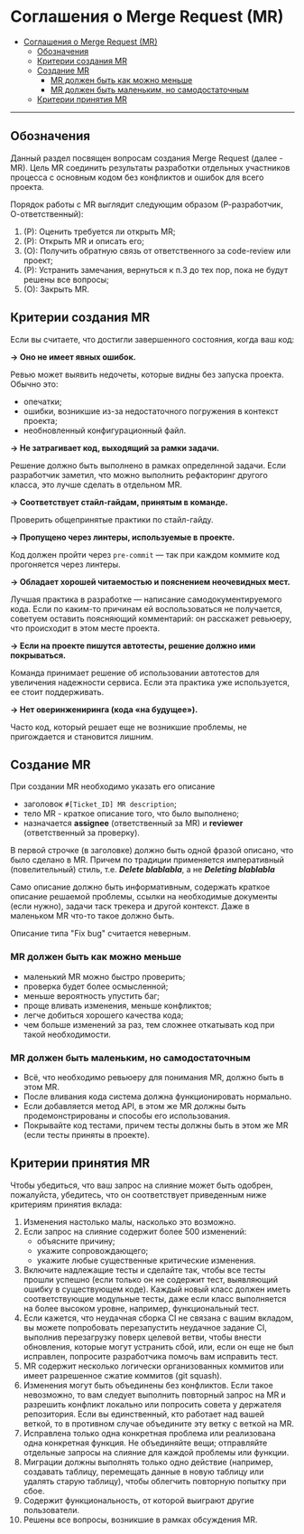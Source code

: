 # Соглашения о Merge Request (MR)

<!-- TOC -->
* [Соглашения о Merge Request (MR)](#соглашения-о-merge-request--mr-)
  * [Обозначения](#обозначения)
  * [Критерии создания MR](#критерии-создания-mr)
  * [Создание MR](#создание-mr)
    * [MR должен быть как можно меньше](#mr-должен-быть-как-можно-меньше)
    * [MR должен быть маленьким, но самодостаточным](#mr-должен-быть-маленьким-но-самодостаточным)
  * [Критерии принятия MR](#критерии-принятия-mr)
<!-- TOC -->

---

## Обозначения

Данный раздел посвящен вопросам создания Merge Request (далее - MR). Цель MR соединить результаты разработки отдельных участников процесса с основным кодом без конфликтов и ошибок для всего проекта.

Порядок работы с MR выглядит следующим образом (Р-разработчик, О-ответственный):

1. (Р): Оценить требуется ли открыть MR;
2. (Р): Открыть MR и описать его;
3. (О): Получить обратную связь от ответственного за code-review или проект;
4. (Р): Устранить замечания, вернуться к п.3 до тех пор, пока не будут решены все вопросы;
5. (О): Закрыть MR.

## Критерии создания MR

Если вы считаете, что достигли завершенного состояния, когда ваш код:

**→ Оно не имеет явных ошибок.**

Ревью может выявить недочеты, которые видны без запуска проекта.\
Обычно это:

- опечатки;
- ошибки, возникшие из-за недостаточного погружения в контекст проекта;
- необновленный конфигурационный файл.

**→ Не затрагивает код, выходящий за рамки задачи.**

Решение должно быть выполнено в рамках определнной задачи. Если разработчик заметил, что можно выполнить рефакторинг другого класса, это лучше сделать в отдельном MR.

**→ Соответствует стайл-гайдам, принятым в команде.**

Проверить общепринятые практики по стайл-гайду.

**→ Пропущено через линтеры, используемые в проекте.**

Код должен пройти через ``pre-commit`` — так при каждом коммите код прогоняется через линтеры.

**→ Обладает хорошей читаемостью и пояснением неочевидных мест.**

Лучшая практика в разработке — написание самодокументируемого кода. Если по каким-то причинам ей воспользоваться не получается, советуем оставить поясняющий комментарий: он расскажет ревьюеру, что происходит в этом месте проекта.

**→ Если на проекте пишутся автотесты, решение должно ими покрываться.**

Команда принимает решение об использовании автотестов для увеличения надежности сервиса. Если эта практика уже используется, ее стоит поддерживать.

**→ Нет оверинжениринга (кода «на будущее»).**

Часто код, который решает еще не возникшие проблемы, не пригождается и становится лишним.

## Создание MR

При создании MR необходимо указать его описание
- заголовок ``#[Ticket_ID] MR description``;
- тело MR - краткое описание того, что было выполнено;
- назначается **assignee** (ответственный за MR) и **reviewer** (ответственный за проверку).

В первой строчке (в заголовке) должно быть одной фразой описано, что было сделано в MR. Причем по традиции применяется императивный (повелительный) стиль, т.е. ***Delete blablabla***, а не ***Deleting blablabla***

Само описание должно быть информативным, содержать краткое описание решаемой проблемы, ссылки на необходимые документы (если нужно), задачи таск трекера и другой контекст. Даже в маленьком MR что-то такое должно быть.

Описание типа "Fix bug" считается неверным.

### MR должен быть как можно меньше

- маленький MR можно быстро проверить;
- проверка будет более осмысленной;
- меньше вероятность упустить баг;
- проще вливать изменения, меньше конфликтов;
- легче добиться хорошего качества кода;
- чем больше изменений за раз, тем сложнее откатывать код при такой необходимости.

### MR должен быть маленьким, но самодостаточным

- Всё, что необходимо ревьюеру для понимания MR, должно быть в этом MR.
- После вливания кода система должна функционировать нормально.
- Если добавляется метод API, в этом же MR должны быть продемонстрированы и способы его использования.
- Покрывайте код тестами, причем тесты должны быть в этом же MR (если тесты приняты в проекте).

## Критерии принятия MR

Чтобы убедиться, что ваш запрос на слияние может быть одобрен, пожалуйста, убедитесь, что он соответствует приведенным ниже критериям принятия вклада:

1. Изменения настолько малы, насколько это возможно.
2. Если запрос на слияние содержит более 500 изменений:
    - объясните причину;
    - укажите сопровождающего;
    - укажите любые существенные критические изменения.
1. Включите надлежащие тесты и сделайте так, чтобы все тесты прошли успешно (если только он не содержит тест, выявляющий ошибку в существующем коде). Каждый новый класс должен иметь соответствующие модульные тесты, даже если класс выполняется на более высоком уровне, например, функциональный тест.
2. Если кажется, что неудачная сборка CI не связана с вашим вкладом, вы можете попробовать перезапустить неудачное задание CI, выполнив перезагрузку поверх целевой ветви, чтобы внести обновления, которые могут устранить сбой, или, если он еще не был исправлен, попросите разработчика помочь вам исправить тест.
3. MR содержит несколько логически организованных коммитов или имеет разрешенное сжатие коммитов (git squash).
4. Изменения могут быть объединены без конфликтов. Если такое невозможно, то вам следует выполнить повторный запрос на MR и разрешить конфликт локально или попросить совета у держателя репозитория. Если вы единственный, кто работает над вашей веткой, то в противном случае объедините эту ветку с веткой на MR.
5. Исправлена только одна конкретная проблема или реализована одна конкретная функция. Не объединяйте вещи; отправляйте отдельные запросы на слияние для каждой проблемы или функции.
6. Миграции должны выполнять только одно действие (например, создавать таблицу, перемещать данные в новую таблицу или удалять старую таблицу), чтобы облегчить повторную попытку при сбое.
7. Содержит функциональность, от которой выиграют другие пользователи.
8. Решены все вопросы, возникшие в рамках обсуждения MR.
